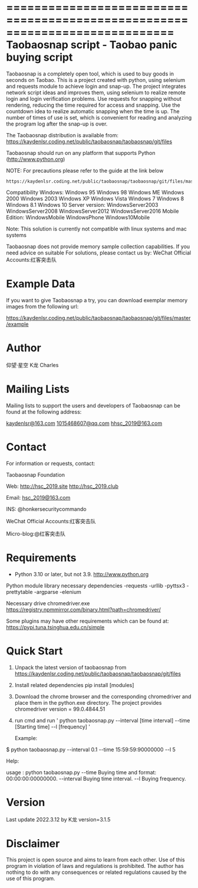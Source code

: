 ============================================================================
Taobaosnap script - Taobao panic buying script
============================================================================

Taobaosnap is a completely open tool, which is used to buy goods in seconds on Taobao. This is a project created with python, using selenium and requests module to achieve login and snap-up. The project integrates network script ideas and improves them, using selenium to realize remote login and login verification problems. Use requests for snapping without rendering, reducing the time required for access and snapping. Use the countdown idea to realize automatic snapping when the time is up. The number of times of use is set, which is convenient for reading and analyzing the program log after the snap-up is over.

 The Taobaosnap distribution is available from:
https://kaydenlsr.coding.net/public/taobaosnap/taobaosnap/git/files

Taobaosnap should run on any platform that supports 
Python (http://www.python.org)

NOTE: For precautions please refer to the guide at the link below

    https://kaydenlsr.coding.net/public/taobaosnap/taobaosnap/git/files/master/readme.md

Compatibility
Windows:
Windows 95
Windows 98
Windows ME
Windows 2000
Windows 2003
Windows XP
Windows Vista
Windows 7
Windows 8
Windows 8.1
Windows 10
Server version:
WindowsServer2003
WindowsServer2008
WindowsServer2012
WindowsServer2016
Mobile Edition:
WindowsMobile
WindowsPhone
Windows10Mobile

Note: This solution is currently not compatible with linux systems and mac systems

Taobaosnap does not provide memory sample collection capabilities. If you need advice on suitable
For solutions, please contact us by:
WeChat Official Accounts:红客突击队

Example Data
===========

If you want to give Taobaosnap a try, you can download exemplar
memory images from the following url:

   https://kaydenlsr.coding.net/public/taobaosnap/taobaosnap/git/files/master/example

Author
=============
仰望·星空
K龙
Charles

Mailing Lists
=============

Mailing lists to support the users and developers of Taobaosnap
can be found at the following address:

   kaydenlsr@163.com
   1015468607@qq.com
   hhsc_2019@163.com

Contact
=======
For information or requests, contact:

Taobaosnap Foundation

Web: http://hsc_2019.site
     http://hsc_2019.club
     
Email: hsc_2019@163.com

INS: @honkersecuritycommando

WeChat Official Accounts:红客突击队

Micro-blog:@红客突击队

Requirements
===========
- Python 3.10 or later, but not 3.9. http://www.python.org

Python module library necessary dependencies
-requests
-urllib
-pyttsx3
-prettytable
-argparse
-elenium

Necessary drive
chromedriver.exe https://registry.npmmirror.com/binary.html?path=chromedriver/

Some plugins may have other requirements which can be found at:
    https://pypi.tuna.tsinghua.edu.cn/simple

Quick Start
===========
1. Unpack the latest version of taobaosnap from
    https://kaydenlsr.coding.net/public/taobaosnap/taobaosnap/git/files
   
2. Install related dependencies
    pip install [modules]

3. Download the chrome browser and the corresponding chromedriver and place them in the python.exe directory.
The project provides chromedriver version = 99.0.4844.51

4. run cmd and run ' python taobaosnap.py --interval [time interval] --time [Starting time] --l [frequency] '

   Example:

$ python taobaosnap.py --interval 0.1 --time 15:59:59:90000000 --l 5

   Help:

   usage : python taobaosnap.py
       --time        Buying time and format: 00:00:00:00000000.
       --interval    Buying time interval.
       --l           Buying frequency.

Version
===========
Last update 2022.3.12 by K龙 version=3.1.5

Disclaimer 
===========
This project is open source and aims to learn from each other. Use of this program in violation of laws and regulations is prohibited. The author has nothing to do with any consequences or related regulations caused by the use of this program.